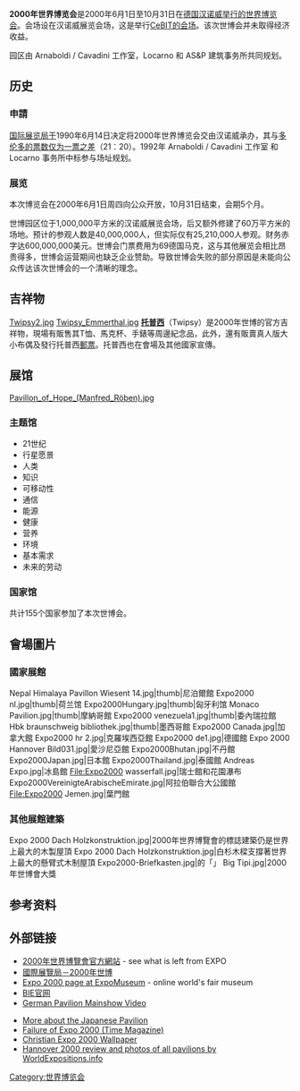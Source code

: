 **2000年世界博览会**是2000年6月1日至10月31日在[德国](../Page/德国.md "wikilink")[汉诺威举行的](../Page/汉诺威.md "wikilink")[世界博览会](https://zh.wikipedia.org/wiki/世界博览会 "wikilink")。会场设在汉诺威展览会场，这是举行[CeBIT的会场](../Page/CeBIT.md "wikilink")。该次世博会并未取得经济收益。

园区由 Arnaboldi / Cavadini 工作室，Locarno 和 AS\&P 建筑事务所共同规划。

## 历史

### 申請

[国际展览局于](../Page/国际展览局.md "wikilink")1990年6月14日决定将2000年世界博览会交由汉诺威承办，其与[多伦多的票数仅为一票之差](../Page/多伦多.md "wikilink")（21：20）。1992年
Arnaboldi / Cavadini 工作室 和 Locarno 事务所中标参与场址规划。

### 展览

本次博览会在2000年6月1日周四向公众开放，10月31日结束，会期5个月。

世博园区位于1,000,000平方米的汉诺威展览会场，后又额外修建了60万平方米的场地。预计的参观人数是40,000,000人，但实际仅有25,210,000人参观。财务赤字达600,000,000美元。世博会门票费用为69德国马克，这与其他展览会相比昂贵得多，世博会运营期间也缺乏企业赞助。导致世博会失败的部分原因是未能向公众传达该次世博会的一个清晰的理念。

## 吉祥物

[Twipsy2.jpg](https://zh.wikipedia.org/wiki/File:Twipsy2.jpg "fig:Twipsy2.jpg")
[Twipsy_Emmerthal.jpg](https://zh.wikipedia.org/wiki/File:Twipsy_Emmerthal.jpg "fig:Twipsy_Emmerthal.jpg")
**[托普西](../Page/托普西.md "wikilink")**（Twipsy）是2000年世博的官方吉祥物，現場有販售其T恤、馬克杯、手錶等周邊紀念品，此外，還有販賣真人版大小布偶及發行托普西[郵票](https://zh.wikipedia.org/wiki/郵票 "wikilink")。托普西也在會場及其他國家宣傳。

## 展馆

[Pavillon_of_Hope_(Manfred_Röben).jpg](https://zh.wikipedia.org/wiki/File:Pavillon_of_Hope_\(Manfred_Röben\).jpg "fig:Pavillon_of_Hope_(Manfred_Röben).jpg")

### 主题馆

  - 21世纪
  - 行星愿景
  - 人类
  - 知识
  - 可移动性
  - 通信
  - 能源
  - 健康
  - 营养
  - 环境
  - 基本需求
  - 未来的劳动

### 国家馆

共计155个国家参加了本次世博会。

## 會場圖片

### 國家展館

Nepal Himalaya Pavillon Wiesent 14.jpg|thumb|尼泊爾館 Expo2000
nl.jpg|thumb|荷兰馆 Expo2000Hungary.jpg|thumb|匈牙利馆 Monaco
Pavilion.jpg|thumb|摩納哥館 Expo2000 venezuela1.jpg|thumb|委內瑞拉館 Hbk
braunschweig bibliothek.jpg|thumb|墨西哥館 Expo2000 Canada.jpg|加拿大館 Expo2000
hr 2.jpg|克羅埃西亞館 Expo2000 de1.jpg|德國館 Expo 2000 Hannover
Bild031.jpg|愛沙尼亞館 Expo2000Bhutan.jpg|不丹館 Expo2000Japan.jpg|日本館
Expo2000Thailand.jpg|泰國館 Andreas Expo.jpg|冰島館 <File:Expo2000>
wasserfall.jpg|瑞士館和花園瀑布 Expo2000VereinigteArabischeEmirate.jpg|阿拉伯聯合大公國館
<File:Expo2000> Jemen.jpg|葉門館

### 其他展館建築

Expo 2000 Dach Holzkonstruktion.jpg|2000年世界博覽會的標誌建築仍是世界上最大的木製屋頂 Expo
2000 Dach Holzkonstruktion.jpg|白杉木樑支撐著世界上最大的懸臂式木制屋頂
Expo2000-Briefkasten.jpg|的「」 Big Tipi.jpg|2000年世博會大獎

## 参考资料

## 外部链接

  - [2000年世界博覽會官方網站](http://www.expo2000.org/) - see what is left from
    EXPO
  - [國際展覽局－2000年世博](http://www.bie-paris.org/site/en/2000-hannover)
  - [Expo 2000 page at ExpoMuseum](http://www.expomuseum.com/2000) -
    online world's fair museum
  - [BIE官网](http://www.bie-paris.org/site/en/2000-hannover)
  - [German Pavilion Mainshow
    Video](http://www.filmbilder.de/en/studio/expo2000.html#)

<!-- end list -->

  - [More about the Japanese
    Pavilion](https://web.archive.org/web/20061018202653/http://www.designboom.com/history/ban_expo.html)
  - [Failure of Expo 2000 (Time
    Magazine)](http://www.time.com/time/europe/magazine/2000/0828/expos.html)
  - [Christian Expo 2000 Wallpaper](http://www.expowal.dobro.de)
  - [Hannover 2000 review and photos of all pavilions by
    WorldExpositions.info](http://worldexpositions.info/)

[Category:世界博览会](https://zh.wikipedia.org/wiki/Category:世界博览会 "wikilink")